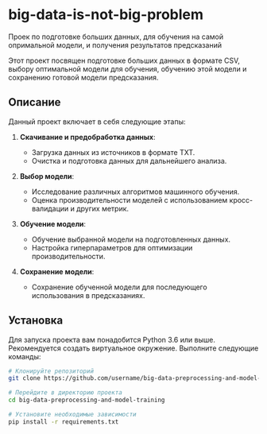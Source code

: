 # big-data-is-not-big-problem
Проек по подготовке больших данных, для обучения на самой опримальной модели, и получения результатов предсказаний


Этот проект посвящен подготовке больших данных в формате CSV, выбору оптимальной модели для обучения, обучению этой модели и сохранению готовой модели предсказания.

## Описание

Данный проект включает в себя следующие этапы:

1. **Скачивание и предобработка данных**: 
   - Загрузка данных из источников в формате TXT.
   - Очистка и подготовка данных для дальнейшего анализа.

2. **Выбор модели**:
   - Исследование различных алгоритмов машинного обучения.
   - Оценка производительности моделей с использованием кросс-валидации и других метрик.

3. **Обучение модели**:
   - Обучение выбранной модели на подготовленных данных.
   - Настройка гиперпараметров для оптимизации производительности.

4. **Сохранение модели**:
   - Сохранение обученной модели для последующего использования в предсказаниях.

## Установка

Для запуска проекта вам понадобится Python 3.6 или выше. Рекомендуется создать виртуальное окружение. Выполните следующие команды:

```bash
# Клонируйте репозиторий
git clone https://github.com/username/big-data-preprocessing-and-model-training.git

# Перейдите в директорию проекта
cd big-data-preprocessing-and-model-training

# Установите необходимые зависимости
pip install -r requirements.txt
